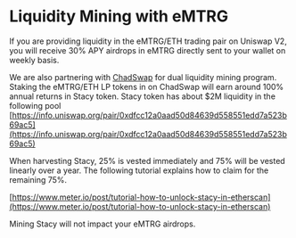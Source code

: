 # Liquidity Mining with eMTRG

If you are providing liquidity in the eMTRG/ETH trading pair on Uniswap V2, you will receive 30% APY airdrops in eMTRG directly sent to your wallet on weekly basis.

We are also partnering with [ChadSwap](https://chadswap.finance) for dual liquidity mining program. Staking the eMTRG/ETH LP tokens in on ChadSwap will earn around 100% annual returns in Stacy token.  Stacy token has about $2M liquidity in the following pool [https://info.uniswap.org/pair/0xdfcc12a0aad50d84639d558551edd7a523b69ac5](https://info.uniswap.org/pair/0xdfcc12a0aad50d84639d558551edd7a523b69ac5)

When harvesting Stacy, 25% is vested immediately and 75% will be vested linearly over a year.  The following tutorial explains how to claim for the remaining 75%.

[https://www.meter.io/post/tutorial-how-to-unlock-stacy-in-etherscan](https://www.meter.io/post/tutorial-how-to-unlock-stacy-in-etherscan)

Mining Stacy will not impact your eMTRG airdrops.



